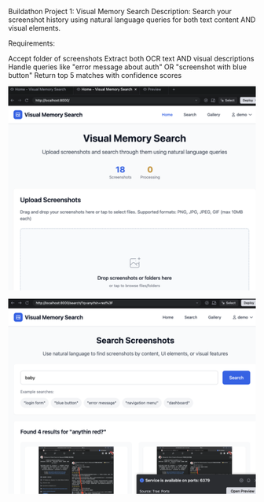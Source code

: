 Buildathon Project 1: Visual Memory Search
Description: Search your screenshot history using natural language queries for both text content AND visual elements.

Requirements:

Accept folder of screenshots
Extract both OCR text AND visual descriptions
Handle queries like "error message about auth" OR "screenshot with blue button"
Return top 5 matches with confidence scores

![app screenshot 1](./app1a.png)

![app screenshot 2](./app1b.png)
